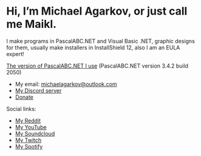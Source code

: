 # Hi, I’m **Michael Agarkov**, or just call me Maikl.

I make programs in PascalABC.NET and Visual Basic .NET, graphic designs for them, usually make installers in InstallShield 12, also I am an EULA expert!

[The version of PascalABC.NET I use](https://tinyurl.com/PascalABCNET) (PascalABC.NET version 3.4.2 build 2050)
- My email: michaelagarkov@outlook.com
- [My Discord server](https://discord.gg/z9y23h7)
- [Donate](https://www.donationalerts.com/r/MichaelAgarkov)

Social links:
- [My Reddit](https://www.reddit.com/u/MichaelAgarkov)
- [My YouTube](https://www.youtube.com/channel/UCxFymvUt5FeMevOUEOfmcLA)
- [My Soundcloud](https://soundcloud.com/michaelagarkov)
- [My Twitch](https://www.twitch.tv/michaelagarkov)
- [My Spotify](https://open.spotify.com/user/ovlxqkjd1bw8wqc7ubagukjb6?si=d313bac8295f4fd0)
